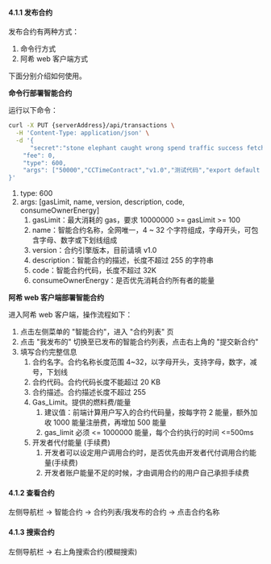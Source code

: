 #### 4.1.1 发布合约

发布合约有两种方式：

1. 命令行方式
2. 阿希 web 客户端方式

下面分别介绍如何使用。

**命令行部署智能合约**

运行以下命令：

```bash
curl -X PUT {serverAddress}/api/transactions \
  -H 'Content-Type: application/json' \
  -d '{
	  "secret":"stone elephant caught wrong spend traffic success fetch inside blush virtual element",
    "fee": 0,
    "type": 600,
    "args": ["50000","CCTimeContract","v1.0","测试代码","export default class CCTimeContract extends AschContract { ... }",false]
}'
```

1. type: 600
2. args:  [gasLimit, name, version, description, code, consumeOwnerEnergy]
   1. gasLimit：最大消耗的 gas，要求 10000000 >= gasLimit >= 100
   2. name：智能合约名称，全网唯一，4 ~ 32 个字符组成，字母开头，可包含字母、数字或下划线组成
   3. version：合约引擎版本，目前请填 v1.0
   4. description：智能合约的描述，长度不超过 255 的字符串
   5. code：智能合约代码，长度不超过 32K
   6. consumeOwnerEnergy：是否优先消耗合约所有者的能量

**阿希 web 客户端部署智能合约**

进入阿希 web 客户端，操作流程如下：

1. 点击左侧菜单的 "智能合约"，进入 "合约列表" 页
2. 点击 "我发布的" 切换至已发布的智能合约列表，点击右上角的 "提交新合约"
3. 填写合约完整信息
   1. 合约名字。合约名称长度范围 4~32，以字母开头，支持字母，数字，减号，下划线
   2. 合约代码。合约代码长度不能超过 20 KB
   3. 合约描述。合约描述长度不超过 255
   4. Gas_Limit。提供的燃料费/能量
      1. 建议值：前端计算用户写入的合约代码量，按每字符 2 能量，额外加收 1000 能量注册费，再增加 500 能量
      2. gas_limit 必须 <= 1000000 能量，每个合约执行的时间 <=500ms
   5. 开发者代付能量 (手续费)
      1. 开发者可以设定用户调用合约时，是否优先由开发者代付调用合约能量(手续费)
      2. 开发者账户能量不足的时候，才由调用合约的用户自己承担手续费

#### 4.1.2 查看合约

左侧导航栏 -> 智能合约 -> 合约列表/我发布的合约 -> 点击合约名称

#### 4.1.3 搜索合约

左侧导航栏 -> 右上角搜索合约(模糊搜索)